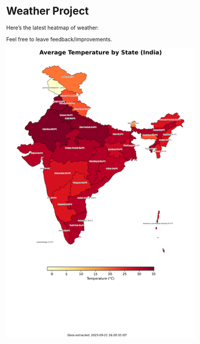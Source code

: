 # Weather Project

Here’s the latest heatmap of weather:

Feel free to leave feedback/improvements.

![India Heatmap](docs/assets/india_heatmap.png?v=CFD87B)

